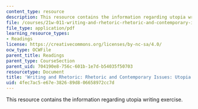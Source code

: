 ```yaml
---
content_type: resource
description: This resource contains the information regarding utopia writing exercise.
file: /courses/21w-011-writing-and-rhetoric-rhetoric-and-contemporary-issues-fall-2015/4fec7ac5e67e382689d806658972cc7d_MIT21W_011F15_Utopia.pdf
file_type: application/pdf
learning_resource_types:
- Readings
license: https://creativecommons.org/licenses/by-nc-sa/4.0/
ocw_type: OCWFile
parent_title: Readings
parent_type: CourseSection
parent_uid: 704190e8-756c-601b-1e7d-b54035f50703
resourcetype: Document
title: 'Writing and Rhetoric: Rhetoric and Contemporary Issues: Utopia Writing Exercise'
uid: 4fec7ac5-e67e-3826-89d8-06658972cc7d
---
```

This resource contains the information regarding utopia writing exercise.
